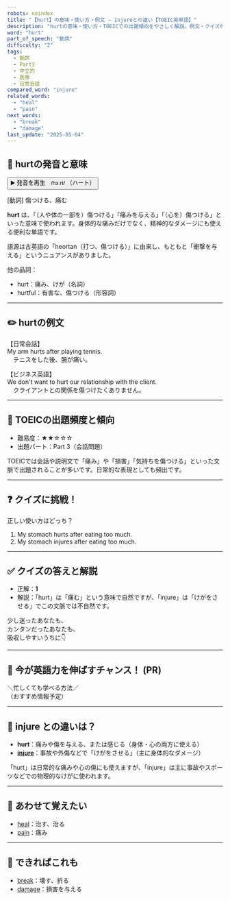 ```yaml
---
robots: noindex
title: "【hurt】の意味・使い方・例文 ― injureとの違い【TOEIC英単語】"
description: "hurtの意味・使い方・TOEICでの出題傾向をやさしく解説。例文・クイズ付きでinjureとの違いもわかりやすく学べます。"
word: "hurt"
part_of_speech: "動詞"
difficulty: "2"
tags:
  - 動詞
  - Part3
  - 中立的
  - 医療
  - 日常会話
compared_word: "injure"
related_words:
  - "heal"
  - "pain"
next_words:
  - "break"
  - "damage"
last_update: "2025-05-04"
---
```


## 🔰 hurtの発音と意味

<button class="play-audio" onclick="playTTS('hurt')">
  <span class="play-audio-main">
    ▶️ 発音を再生　/hɜːrt/
  </span>
  <span class="play-audio-sub">
    （ハート）
  </span>
</button>

[動詞] 傷つける、痛む

**hurt** は、「（人や体の一部を）傷つける」「痛みを与える」「（心を）傷つける」といった意味で使われます。身体的な痛みだけでなく、精神的なダメージにも使える便利な単語です。

語源は古英語の「heortan（打つ、傷つける）」に由来し、もともと「衝撃を与える」というニュアンスがありました。

他の品詞：  
- hurt：痛み、けが（名詞）
- hurtful：有害な、傷つける（形容詞）

---

## ✏️ hurtの例文

【日常会話】  
My arm hurts after playing tennis.  
　テニスをした後、腕が痛い。

【ビジネス英語】  
We don't want to hurt our relationship with the client.  
　クライアントとの関係を傷つけたくありません。

---

## 🎯 TOEICの出題頻度と傾向

- 難易度：★★☆☆☆
- 出題パート：Part 3（会話問題）

TOEICでは会話や説明文で「痛み」や「損害」「気持ちを傷つける」といった文脈で出題されることが多いです。日常的な表現としても頻出です。

---

## ❓ クイズに挑戦！

正しい使い方はどっち？

1. My stomach hurts after eating too much.  
2. My stomach injures after eating too much.

---

## ✅ クイズの答えと解説

- 正解：**1**
- 解説：「hurt」は「痛む」という意味で自然ですが、「injure」は「けがをさせる」でこの文脈では不自然です。

少し迷ったあなたも、  
カンタンだったあなたも、  
吸収しやすいうちに👇️

---

## 🚀 今が英語力を伸ばすチャンス！ (PR)

<div class="info-center">
＼忙しくても学べる方法／<br>  
（おすすめ情報予定）
</div>

---

## 🤔  injure との違いは？

- **hurt**：痛みや傷を与える、または感じる（身体・心の両方に使える）
- **[injure](/word/injure)**：事故や外傷などで「けがをさせる」（主に身体的なダメージ）

「hurt」は日常的な痛みや心の傷にも使えますが、「injure」は主に事故やスポーツなどでの物理的なけがに使われます。

---

## 🧩 あわせて覚えたい

- [heal](/word/heal)：治す、治る
- [pain](/word/pain)：痛み

---

## 📖 できればこれも

- [break](/word/break)：壊す、折る
- [damage](/word/damage)：損害を与える

<!-- cvid: aid41_bid30 -->
